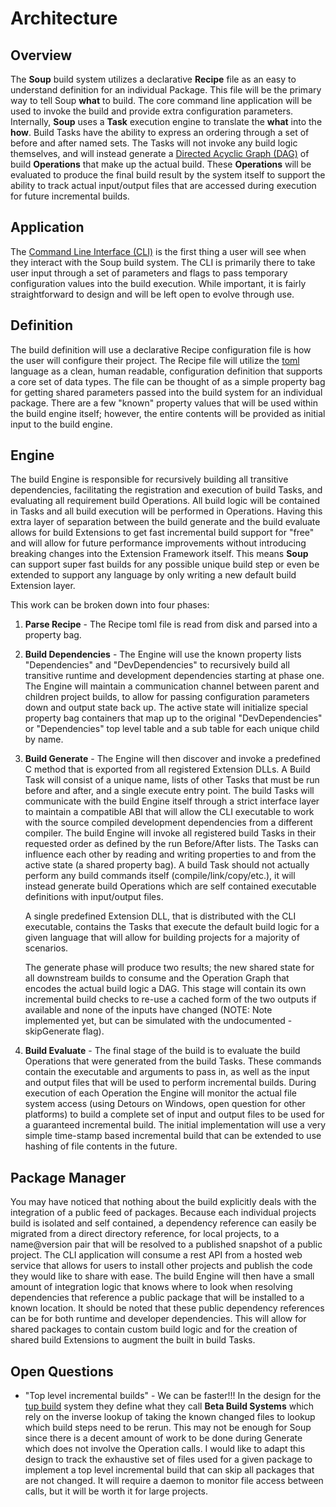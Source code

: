
# Architecture

## Overview
The **Soup** build system utilizes a declarative **Recipe** file as an easy to understand definition for an individual Package. This file will be the primary way to tell Soup **what** to build. The core command line application will be used to invoke the build and provide extra configuration parameters. Internally, **Soup** uses a **Task** execution engine to translate the **what** into the **how**. Build Tasks have the ability to express an ordering through a set of before and after named sets. The Tasks will not invoke any build logic themselves, and will instead generate a [Directed Acyclic Graph (DAG)](https://en.wikipedia.org/wiki/Directed_acyclic_graph) of build **Operations** that make up the actual build. These **Operations** will be evaluated to produce the final build result by the system itself to support the ability to track actual input/output files that are accessed during execution for future incremental builds.

## Application
The [Command Line Interface (CLI)](CLI.md) is the first thing a user will see when they interact with the Soup build system. The CLI is primarily there to take user input through a set of parameters and flags to pass temporary configuration values into the build execution. While important, it is fairly straightforward to design and will be left open to evolve through use.

## Definition
The build definition will use a declarative Recipe configuration file is how the user will configure their project. The Recipe file will utilize the [toml](https://github.com/toml-lang/toml) language as a clean, human readable, configuration definition that supports a core set of data types. The file can be thought of as a simple property bag for getting shared parameters passed into the build system for an individual package. There are a few "known" property values that will be used within the build engine itself; however, the entire contents will be provided as initial input to the build engine.

## Engine
The build Engine is responsible for recursively building all transitive dependencies, facilitating the registration and execution of build Tasks, and evaluating all requirement build Operations. All build logic will be contained in Tasks and all build execution will be performed in Operations. Having this extra layer of separation between the build generate and the build evaluate allows for build Extensions to get fast incremental build support for "free" and will allow for future performance improvements without introducing breaking changes into the Extension Framework itself. This means **Soup** can support super fast builds for any possible unique build step or even be extended to support any language by only writing a new default build Extension layer.

This work can be broken down into four phases:
1. **Parse Recipe** -
    The Recipe toml file is read from disk and parsed into a property bag.

2. **Build Dependencies** -
    The Engine will use the known property lists "Dependencies" and "DevDependencies" to recursively build all transitive runtime and development dependencies starting at phase one. The Engine will maintain a communication channel between parent and children project builds, to allow for passing configuration parameters down and output state back up. The active state will initialize special property bag containers that map up to the original "DevDependencies" or "Dependencies" top level table and a sub table for each unique child by name.

3. **Build Generate** -
    The Engine will then discover and invoke a predefined C method that is exported from all registered Extension DLLs. A Build Task will consist of a unique name, lists of other Tasks that must be run before and after, and a single execute entry point. The build Tasks will communicate with the build Engine itself through a strict interface layer to maintain a compatible ABI that will allow the CLI executable to work with the source compiled development dependencies from a different compiler. The build Engine will invoke all registered build Tasks in their requested order as defined by the run Before/After lists. The Tasks can influence each other by reading and writing properties to and from the active state (a shared property bag). A build Task should not actually perform any build commands itself (compile/link/copy/etc.), it will instead generate build Operations which are self contained executable definitions with input/output files.

    A single predefined Extension DLL, that is distributed with the CLI executable, contains the Tasks that execute the default build logic for a given language that will allow for building projects for a majority of scenarios.

    The generate phase will produce two results; the new shared state for all downstream builds to consume and the Operation Graph that encodes the actual build logic a DAG. This stage will contain its own incremental build checks to re-use a cached form of the two outputs if available and none of the inputs have changed (NOTE: Note implemented yet, but can be simulated with the undocumented -skipGenerate flag).

4. **Build Evaluate** -
    The final stage of the build is to evaluate the build Operations that were generated from the build Tasks. These commands contain the executable and arguments to pass in, as well as the input and output files that will be used to perform incremental builds. During execution of each Operation the Engine will monitor the actual file system access (using Detours on Windows, open question for other platforms) to build a complete set of input and output files to be used for a guaranteed incremental build. The initial implementation will use a very simple time-stamp based incremental build that can be extended to use hashing of file contents in the future.

## Package Manager
You may have noticed that nothing about the build explicitly deals with the integration of a public feed of packages. Because each individual projects build is isolated and self contained, a dependency reference can easily be migrated from a direct directory reference, for local projects, to a name@version pair that will be resolved to a published snapshot of a public project. The CLI application will consume a rest API from a hosted web service that allows for users to install other projects and publish the code they would like to share with ease. The build Engine will then have a small amount of integration logic that knows where to look when resolving dependencies that reference a public package that will be installed to a known location. It should be noted that these public dependency references can be for both runtime and developer dependencies. This will allow for shared packages to contain custom build logic and for the creation of shared build Extensions to augment the built in build Tasks.

## Open Questions
* "Top level incremental builds" - We can be faster!!! In the design for the [tup build](http://gittup.org/tup/build_system_rules_and_algorithms.pdf) system they define what they call **Beta Build Systems** which rely on the inverse lookup of taking the known changed files to lookup which build steps need to be rerun. This may not be enough for Soup since there is a decent amount of work to be done during Generate which does not involve the Operation calls. I would like to adapt this design to track the exhaustive set of files used for a given package to implement a top level incremental build that can skip all packages that are not changed. It will require a daemon to monitor file access between calls, but it will be worth it for large projects. 